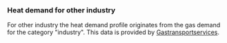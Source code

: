 ### Heat demand for other industry
For other industry the heat demand profile originates from the gas demand for the category "industry". This data is provided by [Gastransportservices](https://www.gasunietransportservices.nl/downloads-en-formulieren).